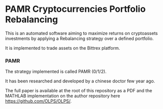 # PAMR Cryptocurrencies Portfolio Rebalancing

This is an automated software aiming to maximize returns on cryptoassets investments by applying a Rebalancing strategy over a defined portfolio.

It is implemented to trade assets on the Bittrex platform.


### PAMR

The strategy implemented is called PAMR (0/1/2).

It has been researched and developed by a chinese doctor few year ago.

The full paper is available at the root of this repository as a PDF and the MATHLAB implementation on the author repository here https://github.com/OLPS/OLPS/.
